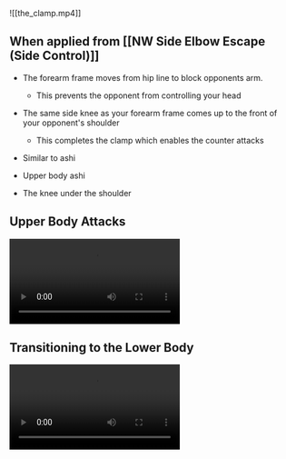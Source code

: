 ![[the_clamp.mp4]]
## When applied from [[NW Side Elbow Escape (Side Control)]]
- The forearm frame moves from hip line to block opponents arm.
	- This prevents the opponent from controlling your head
- The same side knee as your forearm frame comes up to the front of your opponent's shoulder
	- This completes the clamp which enables the counter attacks
 
- Similar to ashi
- Upper body ashi
- The knee under the shoulder
## Upper Body Attacks

![type:video](/assets/the_clamp_upper_attacks.mp4)

## Transitioning to the Lower Body

![type:video](/assets/the_clamp_lower_body_1.mp4)
